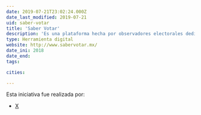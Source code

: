 ```yaml
---
date: 2019-07-21T23:02:24.000Z
date_last_modified: 2019-07-21
uid: saber-votar
title: 'Saber Votar'
description: 'Es una plataforma hecha por observadores electorales dedicada a analizar la postura que asumen los candidatos a los distintos cargos de elección popular (locales y federales), respecto a determinado temas de interés general para las elecciones de 2018 en México.'
type: Herramienta digital
website: http://www.sabervotar.mx/
date_ini: 2018
date_end: 
tags:

cities: 

---
```


Esta iniciativa fue realizada por:

- [X](/organizaciones/saber-votar)
